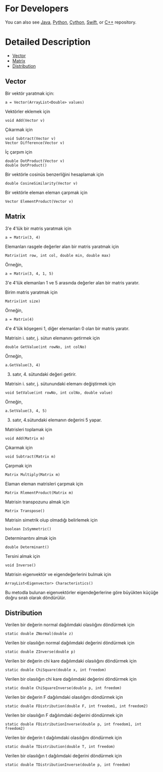 For Developers
============

You can also see [Java](https://github.com/starlangsoftware/Math), [Python](https://github.com/starlangsoftware/Math-Py), [Cython](https://github.com/starlangsoftware/Math-Cy), [Swift](https://github.com/starlangsoftware/Math-Swift), or [C++](https://github.com/starlangsoftware/Math-CPP) repository.

Detailed Description
============

+ [Vector](#vector)
+ [Matrix](#matrix)
+ [Distribution](#distribution)

## Vector

Bir vektör yaratmak için:

	a = Vector(ArrayList<Double> values)

Vektörler eklemek için

	void Add(Vector v)

Çıkarmak için

	void Subtract(Vector v)
	Vector Difference(Vector v)

İç çarpım için

	double DotProduct(Vector v)
	double DotProduct()

Bir vektörle cosinüs benzerliğini hesaplamak için

	double CosineSimilarity(Vector v)

Bir vektörle eleman eleman çarpmak için

	Vector ElementProduct(Vector v)

## Matrix

3'e 4'lük bir matris yaratmak için

	a = Matrix(3, 4)

Elemanları rasgele değerler alan bir matris yaratmak için

	Matrix(int row, int col, double min, double max)

Örneğin, 

	a = Matrix(3, 4, 1, 5)
 
3'e 4'lük elemanları 1 ve 5 arasında değerler alan bir matris yaratır.

Birim matris yaratmak için

	Matrix(int size)

Örneğin,

	a = Matrix(4)

4'e 4'lük köşegeni 1, diğer elemanları 0 olan bir matris yaratır.

Matrisin i. satır, j. sütun elemanını getirmek için 

	double GetValue(int rowNo, int colNo)

Örneğin,

	a.GetValue(3, 4)

3. satır, 4. sütundaki değeri getirir.

Matrisin i. satır, j. sütunundaki elemanı değiştirmek için

	void SetValue(int rowNo, int colNo, double value)

Örneğin,

	a.SetValue(3, 4, 5)

3. satır, 4.sütundaki elemanın değerini 5 yapar.

Matrisleri toplamak için

	void Add(Matrix m)

Çıkarmak için 

	void Subtract(Matrix m)

Çarpmak için 

	Matrix Multiply(Matrix m)

Elaman eleman matrisleri çarpmak için

	Matrix RlementProduct(Matrix m)

Matrisin transpozunu almak için

	Matrix Transpose()

Matrisin simetrik olup olmadığı belirlemek için

	boolean IsSymmetric()

Determinantını almak için

	double Determinant()

Tersini almak için

	void Inverse()

Matrisin eigenvektör ve eigendeğerlerini bulmak için

	ArrayList<Eigenvector> Characteristics()

Bu metodla bulunan eigenvektörler eigendeğerlerine göre büyükten küçüğe doğru 
sıralı olarak döndürülür.

## Distribution

Verilen bir değerin normal dağılımdaki olasılığını döndürmek için

	static double ZNormal(double z)

Verilen bir olasılığın normal dağılımdaki değerini döndürmek için

	static double ZInverse(double p)

Verilen bir değerin chi kare dağılımdaki olasılığını döndürmek için

	static double ChiSquare(double x, int freedom)

Verilen bir olasılığın chi kare dağılımdaki değerini döndürmek için

	static double ChiSquareInverse(double p, int freedom)

Verilen bir değerin F dağılımdaki olasılığını döndürmek için

	static double FDistribution(double F, int freedom1, int freedom2)

Verilen bir olasılığın F dağılımdaki değerini döndürmek için

	static double FDistributionInverse(double p, int freedom1, int freedom2)

Verilen bir değerin t dağılımdaki olasılığını döndürmek için

	static double TDistribution(double T, int freedom)

Verilen bir olasılığın t dağılımdaki değerini döndürmek için

	static double TDistributionInverse(double p, int freedom)
